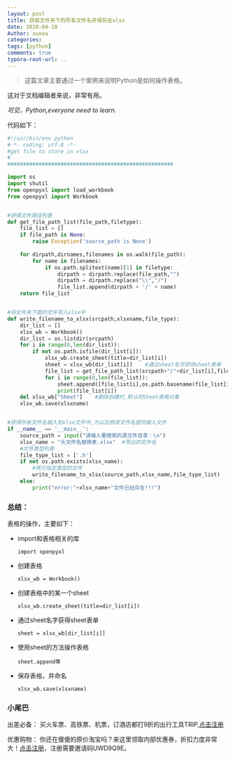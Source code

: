 ```yaml
---
layout: post
title: 获取文件夹下的所有文件名并保存在xlsx
date: 2020-04-10
Author: xuxeu
categories: 
tags: [python]
comments: true
typora-root-url: ..
---
```


> 这篇文章主要通过一个案例来说明Python是如何操作表格。

这对于文档编辑者来说，非常有用。

*可见，Python,everyone need to learn.*

代码如下：

```python
#!/usr/bin/env python
#-*- coding: utf-8 -*-
#get file to store in xlsx
#
#####################################################

import os
import shutil
from openpyxl import load_workbook
from openpyxl import Workbook


#获得文件路径列表
def get_file_path_list(file_path,filetype):
	file_list = []
	if file_path is None:
		raise Exception('source_path is None')
	
	for dirpath,dirnames,filenames in os.walk(file_path):
		for name in filenames:
			if os.path.splitext(name)[1] in filetype:
				dirpath = dirpath.replace(file_path,"")
				dirpath = dirpath.replace("\\","/")
				file_list.append(dirpath + '/' + name)
	return file_list


#将文件夹下面的文件写入xlsx中
def write_filename_to_xlsx(srcpath,xlsxname,file_type):
	dir_list = []
	xlsx_wb = Workbook()
	dir_list = os.listdir(srcpath)
	for i in range(0,len(dir_list)):
		if not os.path.isfile(dir_list[i]):
			xlsx_wb.create_sheet(title=dir_list[i])
			sheet = xlsx_wb[dir_list[i]]	#通过sheet名字获得sheet表单
			file_list = get_file_path_list(srcpath+"/"+dir_list[i],file_type)
			for i in range(0,len(file_list)):
				sheet.append([file_list[i],os.path.basename(file_list[i]),"TRUE"])
				print(file_list[i])
	del xlsx_wb["Sheet"]	#删除创建时,默认的Sheet表格对象
	xlsx_wb.save(xlsxname)


#获得所有文件名输入到xlsx文件中,为以后修改文件名提供输入文件
if __name__ == '__main__':
	source_path = input("请输入要搜索的源文件目录：\n")
	xlsx_name = "头文件名替换表.xlsx"	#导出的文件名
	#文件类型列表
	file_type_list = ['.h']
	if not os.path.exists(xlsx_name):
		#拷贝指定类型的文件
		write_filename_to_xlsx(source_path,xlsx_name,file_type_list)
	else:
		print("error:"+xlsx_name+"文件已经存在!!!")
```

### 总结：

表格的操作，主要如下：

- import和表格相关的库

  `import openpyxl`

- 创建表格

  `xlsx_wb = Workbook()`

- 创建表格中的某一个sheet

  `xlsx_wb.create_sheet(title=dir_list[i])`

- 通过sheet名字获得sheet表单

  `sheet = xlsx_wb[dir_list[i]]`

- 使用sheet的方法操作表格

  `sheet.append等`

- 保存表格，并命名

  `xlsx_wb.save(xlsxname)`

### 小尾巴

出差必备：
买火车票、高铁票、机票，订酒店都打9折的出行工具TRIP,[点击注册](https://h5.itrip.world/#/register/6tpd1Z)

优惠购物：
你还在傻傻的原价淘宝吗？来这里领取内部优惠券，折扣力度非常大！[点击注册](http://url.cn/5KRkJq6)，注册需要邀请码UWD9Q9E。